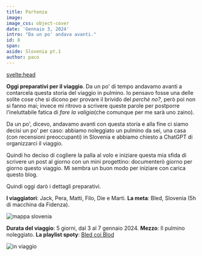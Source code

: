 ```yaml
---
title: Partenza
image: 
image_css: object-cover
date: 'Gennaio 3, 2024'
intro: "Da un po' andava avanti."
id: 8
span:
aside: Slovenia pt.1
author: paco
---
```


<svelte:head>
  <title>{title} | {author}</title>
</svelte:head>

**Oggi preparativi per il viaggio**. Da un po' di tempo andavamo avanti a contarcela questa storia del viaggio in pulmino. Io pensavo fosse una delle solite cose che si dicono per provare il brivido del *perchè no?*, però poi non si fanno mai; invece mi ritrovo a scrivere queste parole per postporre l'ineluttabile fatica di *fare la valigia*(che comunque per me sarà uno zaino).

Da un po', dicevo, andavamo avanti con questa storia e alla fine ci siamo decisi un po' per caso: abbiamo noleggiato un pulmino da sei, una casa (con recensioni preoccupanti) in Slovenia e abbiamo chiesto a ChatGPT di organizzarci il viaggio.

Quindi ho deciso di cogliere la palla al volo e iniziare questa mia sfida di scrivere un post al giorno con un mini progettino: documenterò giorno per giorno questo viaggio. Mi sembra un buon modo per iniziare con carica questo blog.

Quindi oggi darò i dettagli preparativi.

**I viaggiatori**: Jack, Pera, Matti, Filo, Die e Marti.
**La meta**: Bled, Slovenia (5h di macchina da Fidenza).

![mappa slovenia](https://finestayslovenia.com/wp-content/uploads/2017/02/slovenia-map-bled.jpg)

**Durata del viaggio**: 5 giorni, dal 3 al 7 gennaio 2024.
**Mezzo**: Il pulmino noleggiato.
**La playlist spoty**: <a href="https://open.spotify.com/playlist/3CFekjfRrn2c5q1QKshjZq?si=7edca469ea864848">Bled coi Blod</a>

![in viaggio](https://cdn.masto.host/mastodonuno/media_attachments/files/111/721/480/571/537/490/small/89e9b7253061b14b.jpg)

